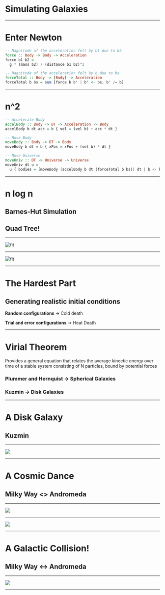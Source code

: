 # Simulating Galaxies

---

# Enter Newton

```haskell
-- Magnitude of the acceleration felt by b1 due to b2
force :: Body -> Body -> Acceleration
force b1 b2 =
  g * (mass b2) / (distance b1 b2)^2

-- Magnitude of the acceleration felt by b due to bs
forceTotal :: Body -> [Body] -> Acceleration
forceTotal b bs = sum [force b b' | b' <- bs, b' /= b]
```

---

# n^2

```haskell
-- Accelerate Body
accelBody :: Body -> DT -> Acceleration -> Body
accelBody b dt acc = b { vel = (vel b) + acc * dt }

-- Move Body
moveBody :: Body -> DT -> Body
moveBody b dt = b { xPos = xPos + (vel b) * dt }

-- Move Universe
moveUniv :: DT -> Universe -> Universe
moveUniv dt u = 
  u { bodies = [moveBody (accelBody b dt (forceTotal b bs)) dt | b <- bs] }
```

---

# n log n
## Barnes-Hut Simulation

## Quad Tree!

---

![fit](https://camo.githubusercontent.com/89bde0cd5d06bd4142d2ccd81713b5da2e0926f5/68747470733a2f2f75706c6f61642e77696b696d656469612e6f72672f77696b6970656469612f636f6d6d6f6e732f302f30332f4261726e65735f6875745f757365645f6e6f6465732e706e67)

---

![fit](https://upload.wikimedia.org/wikipedia/commons/f/f8/Barnes_hut_tree.png)

---

# The Hardest Part

## Generating realistic initial conditions

**Random configurations** -> Cold death

**Trial and error configurations** -> Heat Death

---

# Virial Theorem
Provides a general equation that relates the average kinectic energy over time of a stable system consisting of N particles, bound by potential forces

### Plummer and Hernquist -> Spherical Galaxies
### Kuzmin -> Disk Galaxies

---

# A Disk Galaxy
## Kuzmin

---

![](https://github.com/adityavkk/N-Body-Simulations/blob/demo/Barnes-Hut/docs/kuzmin_hot_xy.gif?raw=true)

---

# A Cosmic Dance
## Milky Way <> Andromeda

---

![](https://github.com/adityavkk/N-Body-Simulations/blob/demo/Barnes-Hut/docs/MW_SpiralDance-XY.gif?raw=true)

---

![](https://github.com/adityavkk/N-Body-Simulations/blob/demo/Barnes-Hut/docs/mw_SpiralDance-yz.gif?raw=true)

---

# A Galactic Collision!
## Milky Way <-> Andromeda

---

![](https://github.com/adityavkk/N-Body-Simulations/blob/demo/Barnes-Hut/docs/andromeda_mw_xy.gif?raw=true)

---


